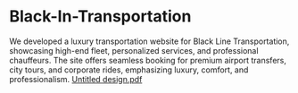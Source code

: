 # Black-In-Transportation
We developed a luxury transportation website for Black Line Transportation, showcasing high-end fleet, personalized services, and professional chauffeurs. The site offers seamless booking for premium airport transfers, city tours, and corporate rides, emphasizing luxury, comfort, and professionalism.
[Untitled design.pdf](https://github.com/user-attachments/files/18557043/Untitled.design.pdf)

